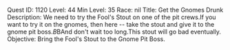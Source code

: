 Quest ID: 1120
Level: 44
Min Level: 35
Race: nil
Title: Get the Gnomes Drunk
Description: We need to try the Fool's Stout on one of the pit crews.If you want to try it on the gnomes, then here -- take the stout and give it to the gnome pit boss.$B$BAnd don't wait too long.This stout will go bad eventually.
Objective: Bring the Fool's Stout to the Gnome Pit Boss.
